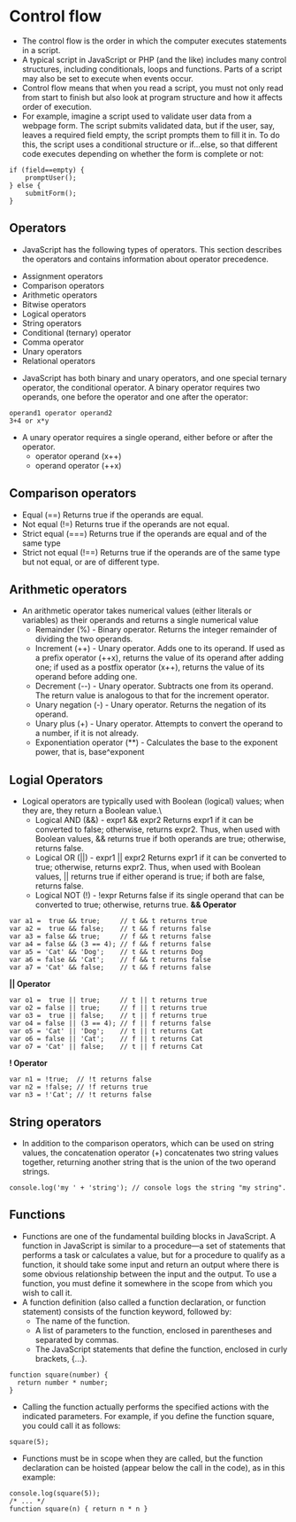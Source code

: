# Control flow
* The control flow is the order in which the computer executes statements in a script.
* A typical script in JavaScript or PHP (and the like) includes many control structures, including conditionals, loops and functions. Parts of a script may also be set to execute when events occur.
* Control flow means that when you read a script, you must not only read from start to finish but also look at program structure and how it affects order of execution.
* For example, imagine a script used to validate user data from a webpage form. The script submits validated data, but if the user, say, leaves a required field empty, the script prompts them to fill it in. To do this, the script uses a conditional structure or if...else, so that different code executes depending on whether the form is complete or not:
```
if (field==empty) {
    promptUser();
} else {
    submitForm();
}
```
## Operators
* JavaScript has the following types of operators. This section describes the operators and contains information about operator precedence.
- Assignment operators
- Comparison operators
- Arithmetic operators
- Bitwise operators
- Logical operators
- String operators
- Conditional (ternary) operator
- Comma operator
- Unary operators
- Relational operators
* JavaScript has both binary and unary operators, and one special ternary operator, the conditional operator. A binary operator requires two operands, one before the operator and one after the operator:
```
operand1 operator operand2
3+4 or x*y
```
* A unary operator requires a single operand, either before or after the operator.
    * operator operand (x++)
    * operand operator (++x)
## Comparison operators
* Equal (==)	Returns true if the operands are equal.
* Not equal (!=)	Returns true if the operands are not equal.
* Strict equal (===)	Returns true if the operands are equal and of the same type
* Strict not equal (!==)	Returns true if the operands are of the same type but not equal, or are of different type.
## Arithmetic operators
* An arithmetic operator takes numerical values (either literals or variables) as their operands and returns a single numerical value
    * Remainder (%)	- Binary operator. Returns the integer remainder of dividing the two operands.
    * Increment (++) - Unary operator. Adds one to its operand. If used as a prefix operator (++x), returns the value of its operand after adding one; if used as a postfix operator (x++), returns the value of its operand before adding one.
    * Decrement (--) - Unary operator. Subtracts one from its operand. The return value is analogous to that for the increment operator.
    * Unary negation (-) - Unary operator. Returns the negation of its operand.
    * Unary plus (+) - Unary operator. Attempts to convert the operand to a number, if it is not already.
    * Exponentiation operator (**) - Calculates the base to the exponent power, that is, base^exponent
## Logial Operators
* Logical operators are typically used with Boolean (logical) values; when they are, they return a Boolean value.\
    * Logical AND (&&) - expr1 && expr2	Returns expr1 if it can be converted to false; otherwise, returns expr2. Thus, when used with Boolean values, && returns true if both operands are true; otherwise, returns false.
    * Logical OR (||) - expr1 || expr2	Returns expr1 if it can be converted to true; otherwise, returns expr2. Thus, when used with Boolean values, || returns true if either operand is true; if both are false, returns false.
    * Logical NOT (!) - !expr	Returns false if its single operand that can be converted to true; otherwise, returns true.
**&& Operator**
```
var a1 =  true && true;     // t && t returns true
var a2 =  true && false;    // t && f returns false
var a3 = false && true;     // f && t returns false
var a4 = false && (3 == 4); // f && f returns false
var a5 = 'Cat' && 'Dog';    // t && t returns Dog
var a6 = false && 'Cat';    // f && t returns false
var a7 = 'Cat' && false;    // t && f returns false
```
**|| Operator**
```
var o1 =  true || true;     // t || t returns true
var o2 = false || true;     // f || t returns true
var o3 =  true || false;    // t || f returns true
var o4 = false || (3 == 4); // f || f returns false
var o5 = 'Cat' || 'Dog';    // t || t returns Cat
var o6 = false || 'Cat';    // f || t returns Cat
var o7 = 'Cat' || false;    // t || f returns Cat
```
**! Operator**
```
var n1 = !true;  // !t returns false
var n2 = !false; // !f returns true
var n3 = !'Cat'; // !t returns false
```

## String operators
* In addition to the comparison operators, which can be used on string values, the concatenation operator (+) concatenates two string values together, returning another string that is the union of the two operand strings.
```
console.log('my ' + 'string'); // console logs the string "my string".
```

## Functions
* Functions are one of the fundamental building blocks in JavaScript. A function in JavaScript is similar to a procedure—a set of statements that performs a task or calculates a value, but for a procedure to qualify as a function, it should take some input and return an output where there is some obvious relationship between the input and the output. To use a function, you must define it somewhere in the scope from which you wish to call it.
* A function definition (also called a function declaration, or function statement) consists of the function keyword, followed by:
    * The name of the function.
    * A list of parameters to the function, enclosed in parentheses and separated by commas.
    * The JavaScript statements that define the function, enclosed in curly brackets, {...}.
```
function square(number) {
  return number * number;
}
```
* Calling the function actually performs the specified actions with the indicated parameters. For example, if you define the function square, you could call it as follows:
```
square(5);
```
* Functions must be in scope when they are called, but the function declaration can be hoisted (appear below the call in the code), as in this example:
```
console.log(square(5));
/* ... */
function square(n) { return n * n }
```
